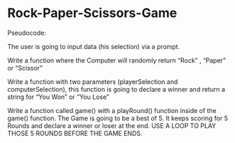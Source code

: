# Rock-Paper-Scissors-Game

Pseudocode:

The user is going to input data (his selection) via a prompt.

Write a function where the Computer will randomly return “Rock” , “Paper” or “Scissor”

Write a function with two parameters (playerSelection and computerSelection),  this function is going to declare a winner and return a string for “You Won” or “You Lose” 

Write a function called game() with a  playRound() function inside of the game() function. The Game is going to be a best of 5. It keeps scoring for 5 Rounds and declare a winner or loser at the end. USE A LOOP TO PLAY THOSE 5 ROUNDS BEFORE THE GAME ENDS.
